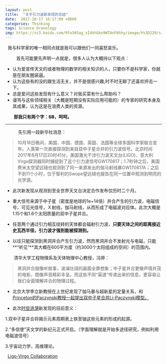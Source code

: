 ```yaml
---
layout: post
title:  "关于引力波新发现的总结"
date:  2017-10-17 16:17:09 +0800
categories: Thinking
tags: Science Uranology
img: https://ss3.baidu.com/9fo3dSag_xI4khGko9WTAnF6hhy/image/h%3D220/sign=3035c7d76bd0f703f9b292de38fb5148/b3119313b07eca80df1ea827982397dda04483d3.jpg
---
```

 
我与科学家的唯一相同点就是我可以跟他们一同喜怒哀乐。

 
&#160; &#160; &#160; &#160;首先可能要先声明一点就是，很多人认为大概持以下观点：
  
- 认为爱宣传天文的或者物理的数学的相关知识的人，只要你不是科学家，你就是在朋友圈装逼。
- 认为这些有的没的跟生活无关，并不是很感兴趣,时不时无聊了还喜欢抨击一下。
- 总是爱问这些发现有什么意义？对我买菜有什么帮助吗？
- 谩骂与这些领域相关（大概是短期没有实际应用可能的）的专家的研究本身及其成果，认为这是在浪费人类的资源。

&#160; &#160; &#160; &#160;**那我只有两个字：~~SB~~，呵呵。**

---
&#160; &#160; &#160; &#160;　先引用一段新华社消息：

> 10月16日晚间，美国、中国、德国、英国、法国等全球多国科学家联合宣布，人类第一次直接探测到来自双中子星合并的引力波信号。北京时间2017年8月17日20时41分，美国激光干涉引力波天文台(LIGO)、意大利Virgo探测器同时捕捉到了这个引力波信号GW170817；1.7秒钟之后，美国费米太空望远镜也观测到了同一来源发出的伽马射线暴GW170817A；之后不到11个小时，位于智利的Swope望远镜也报告在同一位置中观测到明亮的光学源。

- 此次新发现从观测到至全世界天文台决定合作发布仅历时二个月。

- 重大信号来源于中子星（密度是地球的1e+14倍）并合产生的引力波，电磁信号，可见光信号，Ｘ射线，伽马射线，从而形成了电磁波对应体。此次大概是1.15个和1.6个太阳质量的双中子星并合。

- 任意两个通过引力相互绕转的天体都会辐射引力波，**只要天体之间的距离接近史瓦西半径，引力波才强到能被探测到。**

- 以往只能探测到黑洞并合产生引力波，然而黑洞并合不发射光与电磁，只能**“听见”**其大概在600平方度（约3000个太阳组成的空间）的范围内。

&#160; &#160; &#160; &#160;清华大学工程物理系及天体物理中心教授，冯骅：

> 黑洞并合就像听故事，波澜壮阔的画面全靠想象；中子星并合更像声情并茂的电影，图像声音精彩丰呈。而这些不同“渠道”传递出来的信息，更容易让我们全面理解并合的物理过程。

- 北京大学李立新教授在上世纪发现了伽马暴与超新星的定量关系，和<u>Princeton的Paczynski教授一起提出双中子星合并Li-Paczynski模型。</u>

- 此次<u>时空涟漪</u>新发现的目前意义：

1.双中子星并合将揭示元素周期表上铁至铀这些元素的形成的起源。

2.“多信使”天文学的新纪元正式开启。（字面理解就是开始多途径研究，例如利用电磁波信号）

3.宇宙动力学，高维理论。

 
[Ligo-Virgo Collaboration](https://www.bilibili.com/video/av15471344/?from=search&seid=3512307465522762721)
 
